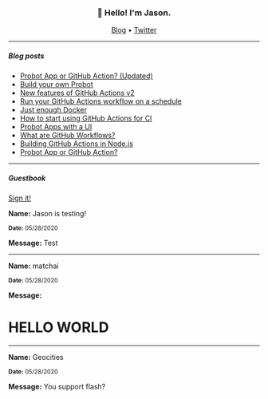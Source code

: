 <h3 align="center">👋 Hello! I'm Jason.</h3>

<p align="center">
  <a href="https://jasonet.co">Blog</a> •
  <a href="https://twitter.com/JasonEtco">Twitter</a>
</p>

---

##### Blog posts

<!--START_SECTION:posts-->
- [Probot App or GitHub Action? (Updated)](https://jasonet.co/posts/probot-app-or-github-action-v2)
- [Build your own Probot](https://jasonet.co/posts/build-your-own-probot)
- [New features of GitHub Actions v2](https://jasonet.co/posts/new-features-of-github-actions)
- [Run your GitHub Actions workflow on a schedule](https://jasonet.co/posts/scheduled-actions)
- [Just enough Docker](https://jasonet.co/posts/just-enough-docker)
- [How to start using GitHub Actions for CI](https://jasonet.co/posts/use-github-actions-for-ci)
- [Probot Apps with a UI](https://jasonet.co/posts/probot-with-ui)
- [What are GitHub Workflows?](https://jasonet.co/posts/what-are-github-workflows)
- [Building GitHub Actions in Node.js](https://jasonet.co/posts/building-github-actions-in-node)
- [Probot App or GitHub Action?](https://jasonet.co/posts/probot-app-or-github-action)
<!--END_SECTION:posts-->

---

##### Guestbook

<a href="https://readme-guestbook.now.sh?r=https://github.com/JasonEtco">Sign it!</a>

<!--START_SECTION:guestbook-->
**Name:** Jason is testing!

<sub><strong>Date:</strong> 05/28/2020</sub>

**Message:** Test

---

**Name:** matchai

<sub><strong>Date:</strong> 05/28/2020</sub>

**Message:** <h1> HELLO WORLD </h1>

---

**Name:** Geocities 

<sub><strong>Date:</strong> 05/28/2020</sub>

**Message:** You support flash?
<!--END_SECTION:guestbook-->
<!--GUESTBOOK_LIST [{"name":"Jason is testing!","message":"Test","date":"05/28/2020"},{"name":"matchai","message":"<h1> HELLO WORLD </h1>","date":"05/28/2020"},{"name":"Geocities ","message":"You support flash?","date":"05/28/2020"}]-->
